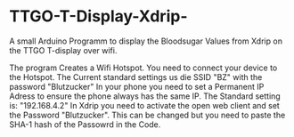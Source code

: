 # TTGO-T-Display-Xdrip-
A small Arduino Programm to display the Bloodsugar Values from Xdrip on the TTGO T-display over wifi.

The program Creates a Wifi Hotspot. You need to connect your device to the Hotspot. The Current standard settings us die SSID "BZ" with the password "Blutzucker"
In your phone you need to set a Permanent IP Adress to ensure the phone always has the same IP. The Standard setting is: "192.168.4.2"
In Xdrip you need to activate the open web client and set the Password "Blutzucker". This can be changed but you need to paste the SHA-1 hash of the Passowrd in the Code.
